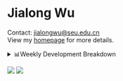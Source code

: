 #  Jialong Wu

Contact: jialongwu@seu.edu.cn<br>
View my [homepage](https://callanwu.github.io/) for more details.

<details><summary>📊Weekly Development Breakdown</summary>

<!--START_SECTION:waka-->

```txt
From: 22 August 2024 - To: 29 August 2024

Total Time: 5 hrs 23 mins

Python     2 hrs 34 mins   ████████████░░░░░░░░░░░░░   47.64 %
Bash       1 hr 28 mins    ██████▓░░░░░░░░░░░░░░░░░░   27.32 %
Other      1 hr 1 min      ████▓░░░░░░░░░░░░░░░░░░░░   18.84 %
JSON       10 mins         ▓░░░░░░░░░░░░░░░░░░░░░░░░   03.16 %
INI        8 mins          ▓░░░░░░░░░░░░░░░░░░░░░░░░   02.77 %
```

<!--END_SECTION:waka-->

[![wakatime](https://wakatime.com/badge/user/c6720b29-9431-4a60-bc9d-e1fb2b6bd65f.svg)](https://wakatime.com/@c6720b29-9431-4a60-bc9d-e1fb2b6bd65f)
</details>

[![](https://img.shields.io/badge/Google%20Scholar-4385FE.svg?&color=d6d6d6&style=flat-square&logo=google-scholar)](https://scholar.google.com/citations?user=6eg2m4YAAAAJ)
![](https://komarev.com/ghpvc/?username=callanwu)
